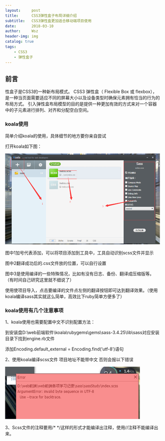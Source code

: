 ```yaml
---
layout:     post
title:      CSS3弹性盒子布局详细介绍
subtitle:   CSS3弹性盒更加适合移动端项目使用
date:       2018-03-10
author:     Wsz
header-img: img
catalog: true
tags:
    - CSS3
    - 弹性盒子
---
```


## 前言

性盒子是CSS3的一种新布局模式。
CSS3 弹性盒（ Flexible Box 或 flexbox），是一种当页面需要适应不同的屏幕大小以及设备类型时确保元素拥有恰当的行为的布局方式。
引入弹性盒布局模型的目的是提供一种更加有效的方式来对一个容器中的子元素进行排列、对齐和分配空白空间。

### koala使用

 简单介绍koala的使用，具体细节的地方要你亲自尝试

 打开koala如下图：


 ![](https://raw.githubusercontent.com/wangshouzhi/wangshouzhi.github.io/master/img/koaloImg/koalaStudy.png)

 图中1加号代表添加，可以将项目添加到工具中，工具自动识别scss文件并显示

 图中2翻译成功后的.css文件放的位置，可以自行设置

 图中3是使用编译的一些特殊情况，比如有没有日志、备份、翻译成压缩版等。（有时间自己研究这里就不细说了）

 使用使项目导入，点击要编译的文件点左侧的翻译按钮即可达到翻译效果。（使用koala编译sass其实就这么简单，高效比下ruby简单方便多了）

### koala使用有几个注意事项

 1、koala使用也需要配置中文不识别配置方法：

 到安装盘D:\web前端软件\koala\rubygems\gems\sass-3.4.25\lib\sass对应安装目录下找到engine.rb文件

 添加Encoding.default_external = Encoding.find(‘utf-8’)语句

2、使用koala编译scss文件 项目地址不能带中文  否则会报以下错误

  ![](https://raw.githubusercontent.com/wangshouzhi/wangshouzhi.github.io/master/img/koaloImg/koalachane.png)

3、Scss文件的注释要用/* */这样的形式才能编译出注释，使用//注释不能编译出来。
